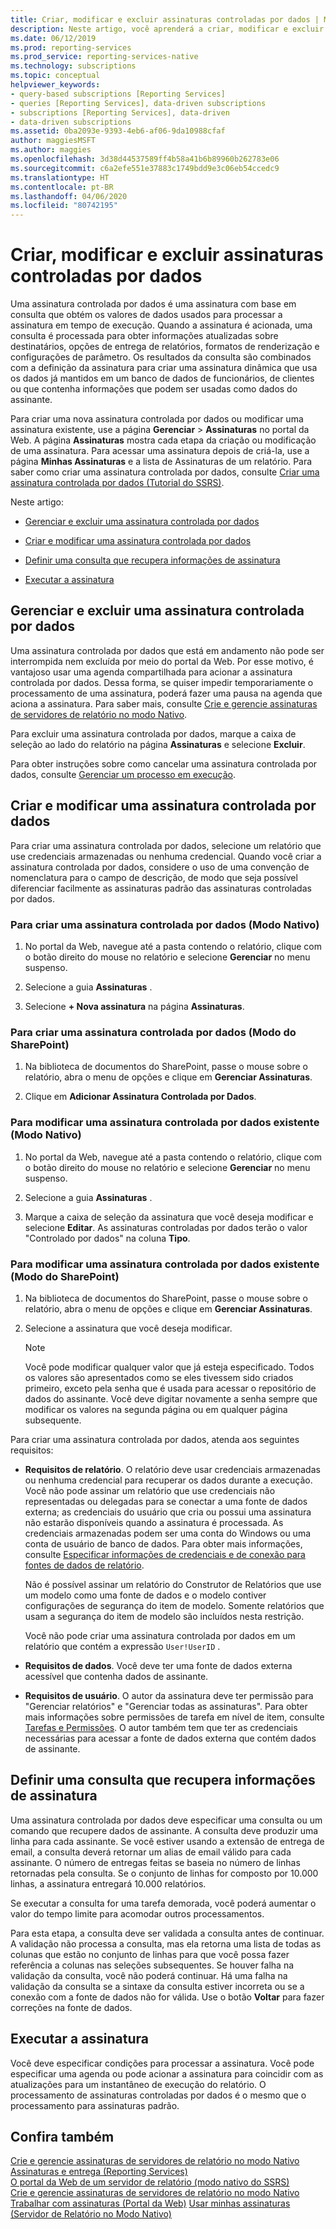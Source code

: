 ```yaml
---
title: Criar, modificar e excluir assinaturas controladas por dados | Microsoft Docs
description: Neste artigo, você aprenderá a criar, modificar e excluir uma assinatura controlada por dados. Além disso, você conhecerá dicas sobre como definir uma consulta para recuperar informações de assinatura.
ms.date: 06/12/2019
ms.prod: reporting-services
ms.prod_service: reporting-services-native
ms.technology: subscriptions
ms.topic: conceptual
helpviewer_keywords:
- query-based subscriptions [Reporting Services]
- queries [Reporting Services], data-driven subscriptions
- subscriptions [Reporting Services], data-driven
- data-driven subscriptions
ms.assetid: 0ba2093e-9393-4eb6-af06-9da10988cfaf
author: maggiesMSFT
ms.author: maggies
ms.openlocfilehash: 3d38d44537589ff4b58a41b6b89960b262783e06
ms.sourcegitcommit: c6a2efe551e37883c1749bdd9e3c06eb54ccedc9
ms.translationtype: HT
ms.contentlocale: pt-BR
ms.lasthandoff: 04/06/2020
ms.locfileid: "80742195"
---
```

# <a name="create-modify-and-delete-data-driven-subscriptions"></a>Criar, modificar e excluir assinaturas controladas por dados
  Uma assinatura controlada por dados é uma assinatura com base em consulta que obtém os valores de dados usados para processar a assinatura em tempo de execução. Quando a assinatura é acionada, uma consulta é processada para obter informações atualizadas sobre destinatários, opções de entrega de relatórios, formatos de renderização e configurações de parâmetro. Os resultados da consulta são combinados com a definição da assinatura para criar uma assinatura dinâmica que usa os dados já mantidos em um banco de dados de funcionários, de clientes ou que contenha informações que podem ser usadas como dados do assinante.  
  
 Para criar uma nova assinatura controlada por dados ou modificar uma assinatura existente, use a página **Gerenciar** > **Assinaturas** no portal da Web. A página **Assinaturas** mostra cada etapa da criação ou modificação de uma assinatura. Para acessar uma assinatura depois de criá-la, use a página **Minhas Assinaturas** e a lista de Assinaturas de um relatório. Para saber como criar uma assinatura controlada por dados, consulte [Criar uma assinatura controlada por dados &#40;Tutorial do SSRS&#41;](../../reporting-services/create-a-data-driven-subscription-ssrs-tutorial.md).  
  
 Neste artigo:  
  
-   [Gerenciar e excluir uma assinatura controlada por dados](#bkmk_manage_and_delete)  
  
-   [Criar e modificar uma assinatura controlada por dados](#bkmk_create_and_modify)  
  
-   [Definir uma consulta que recupera informações de assinatura](#bkmk_define_query)  
  
-   [Executar a assinatura](#bkmk_run_subscription)  
  
##  <a name="managing-and-deleting-a-data-driven-subscription"></a><a name="bkmk_manage_and_delete"></a> Gerenciar e excluir uma assinatura controlada por dados  
 Uma assinatura controlada por dados que está em andamento não pode ser interrompida nem excluída por meio do portal da Web. Por esse motivo, é vantajoso usar uma agenda compartilhada para acionar a assinatura controlada por dados. Dessa forma, se quiser impedir temporariamente o processamento de uma assinatura, poderá fazer uma pausa na agenda que aciona a assinatura. Para saber mais, consulte [Crie e gerencie assinaturas de servidores de relatório no modo Nativo](../../reporting-services/subscriptions/create-and-manage-subscriptions-for-native-mode-report-servers.md).  
  
 Para excluir uma assinatura controlada por dados, marque a caixa de seleção ao lado do relatório na página **Assinaturas** e selecione **Excluir**.  
  
 Para obter instruções sobre como cancelar uma assinatura controlada por dados, consulte [Gerenciar um processo em execução](../../reporting-services/subscriptions/manage-a-running-process.md).  
  
##  <a name="creating-and-modifying-a-data-driven-subscription"></a><a name="bkmk_create_and_modify"></a> Criar e modificar uma assinatura controlada por dados  
 Para criar uma assinatura controlada por dados, selecione um relatório que use credenciais armazenadas ou nenhuma credencial. Quando você criar a assinatura controlada por dados, considere o uso de uma convenção de nomenclatura para o campo de descrição, de modo que seja possível diferenciar facilmente as assinaturas padrão das assinaturas controladas por dados.  
  
### <a name="to-create-a-data-driven-subscription-native-mode"></a>Para criar uma assinatura controlada por dados (Modo Nativo)  
  
1. No portal da Web, navegue até a pasta contendo o relatório, clique com o botão direito do mouse no relatório e selecione **Gerenciar** no menu suspenso.  
  
2. Selecione a guia **Assinaturas** .  
  
3. Selecione **+ Nova assinatura** na página **Assinaturas**.  
  
### <a name="to-create-a-data-driven-subscription-sharepoint-mode"></a>Para criar uma assinatura controlada por dados (Modo do SharePoint)  
  
1. Na biblioteca de documentos do SharePoint, passe o mouse sobre o relatório, abra o menu de opções e clique em **Gerenciar Assinaturas**.  
  
2. Clique em **Adicionar Assinatura Controlada por Dados**.  
  
### <a name="to-modify-an-existing-data-driven-subscription-native-mode"></a>Para modificar uma assinatura controlada por dados existente (Modo Nativo)  
  
1. No portal da Web, navegue até a pasta contendo o relatório, clique com o botão direito do mouse no relatório e selecione **Gerenciar** no menu suspenso.  
  
2. Selecione a guia **Assinaturas** .  
  
3. Marque a caixa de seleção da assinatura que você deseja modificar e selecione **Editar**. As assinaturas controladas por dados terão o valor "Controlado por dados" na coluna **Tipo**.  
  
### <a name="to-modify-an-existing-data-driven-subscription-sharepoint-mode"></a>Para modificar uma assinatura controlada por dados existente (Modo do SharePoint)  
  
1.  Na biblioteca de documentos do SharePoint, passe o mouse sobre o relatório, abra o menu de opções e clique em **Gerenciar Assinaturas**.  
  
2.  Selecione a assinatura que você deseja modificar.  
  
    > [!NOTE]  
    > Você pode modificar qualquer valor que já esteja especificado. Todos os valores são apresentados como se eles tivessem sido criados primeiro, exceto pela senha que é usada para acessar o repositório de dados do assinante. Você deve digitar novamente a senha sempre que modificar os valores na segunda página ou em qualquer página subsequente.  
  
  Para criar uma assinatura controlada por dados, atenda aos seguintes requisitos:  
  
-   **Requisitos de relatório**. O relatório deve usar credenciais armazenadas ou nenhuma credencial para recuperar os dados durante a execução. Você não pode assinar um relatório que use credenciais não representadas ou delegadas para se conectar a uma fonte de dados externa; as credenciais do usuário que cria ou possui uma assinatura não estarão disponíveis quando a assinatura é processada. As credenciais armazenadas podem ser uma conta do Windows ou uma conta de usuário de banco de dados. Para obter mais informações, consulte [Especificar informações de credenciais e de conexão para fontes de dados de relatório](../../reporting-services/report-data/specify-credential-and-connection-information-for-report-data-sources.md).  
  
     Não é possível assinar um relatório do Construtor de Relatórios que use um modelo como uma fonte de dados e o modelo contiver configurações de segurança do item de modelo. Somente relatórios que usam a segurança do item de modelo são incluídos nesta restrição.  
  
     Você não pode criar uma assinatura controlada por dados em um relatório que contém a expressão `User!UserID` .  
  
-   **Requisitos de dados**. Você deve ter uma fonte de dados externa acessível que contenha dados de assinante.  
  
-   **Requisitos de usuário**. O autor da assinatura deve ter permissão para "Gerenciar relatórios" e "Gerenciar todas as assinaturas". Para obter mais informações sobre permissões de tarefa em nível de item, consulte [Tarefas e Permissões](../../reporting-services/security/tasks-and-permissions.md). O autor também tem que ter as credenciais necessárias para acessar a fonte de dados externa que contém dados de assinante.  
  
##  <a name="defining-a-query-that-retrieves-subscription-information"></a><a name="bkmk_define_query"></a> Definir uma consulta que recupera informações de assinatura  
 Uma assinatura controlada por dados deve especificar uma consulta ou um comando que recupere dados de assinante. A consulta deve produzir uma linha para cada assinante. Se você estiver usando a extensão de entrega de email, a consulta deverá retornar um alias de email válido para cada assinante. O número de entregas feitas se baseia no número de linhas retornadas pela consulta. Se o conjunto de linhas for composto por 10.000 linhas, a assinatura entregará 10.000 relatórios.  
  
 Se executar a consulta for uma tarefa demorada, você poderá aumentar o valor do tempo limite para acomodar outros processamentos.  
  
 Para esta etapa, a consulta deve ser validada a consulta antes de continuar. A validação não processa a consulta, mas ela retorna uma lista de todas as colunas que estão no conjunto de linhas para que você possa fazer referência a colunas nas seleções subsequentes. Se houver falha na validação da consulta, você não poderá continuar. Há uma falha na validação da consulta se a sintaxe da consulta estiver incorreta ou se a conexão com a fonte de dados não for válida. Use o botão **Voltar** para fazer correções na fonte de dados.  
  
##  <a name="running-the-subscription"></a><a name="bkmk_run_subscription"></a> Executar a assinatura  
 Você deve especificar condições para processar a assinatura. Você pode especificar uma agenda ou pode acionar a assinatura para coincidir com as atualizações para um instantâneo de execução do relatório. O processamento de assinaturas controladas por dados é o mesmo que o processamento para assinaturas padrão.  
  
## <a name="see-also"></a>Confira também  
 [Crie e gerencie assinaturas de servidores de relatório no modo Nativo](../../reporting-services/subscriptions/create-and-manage-subscriptions-for-native-mode-report-servers.md)   
 [Assinaturas e entrega &#40;Reporting Services&#41;](../../reporting-services/subscriptions/subscriptions-and-delivery-reporting-services.md)   
 [O portal da Web de um servidor de relatório (modo nativo do SSRS)](../../reporting-services/web-portal-ssrs-native-mode.md)   
 [Crie e gerencie assinaturas de servidores de relatório no modo Nativo](create-and-manage-subscriptions-for-native-mode-report-servers.md)   
 [Trabalhar com assinaturas (Portal da Web)](../../reporting-services/working-with-subscriptions-web-portal.md) [Usar minhas assinaturas (Servidor de Relatório no Modo Nativo)](../../reporting-services/subscriptions/use-my-subscriptions-native-mode-report-server.md)  
 